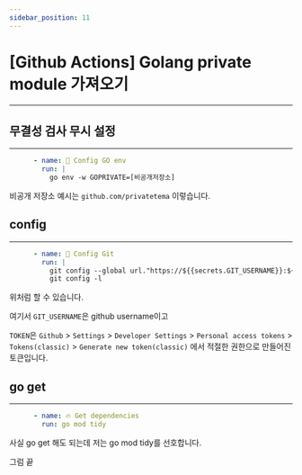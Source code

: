 ```yaml
---
sidebar_position: 11
---
```


# [Github Actions] Golang private module 가져오기
---

## 무결성 검사 무시 설정
---

```yaml
      - name: 🧙 Config GO env
        run: |
          go env -w GOPRIVATE=[비공개저장소]
```

비공개 저장소 예시는 `github.com/privatetema` 이렇습니다.


## config
---

```yaml
      - name: 🧙 Config Git
        run: |
          git config --global url."https://${{secrets.GIT_USERNAME}}:${{secrets.TOKEN}}@[비공개저장소]".insteadOf "https://[비공개저장소]"
          git config -l
```

위처럼 할 수 있습니다.

여기서 `GIT_USERNAME`은 github username이고 

`TOKEN`은  `Github` > `Settings` > `Developer Settings` > `Personal access tokens` > `Tokens(classic)` > `Generate new token(classic)` 에서 적절한 권한으로 만들어진 토큰입니다.


## go get
---

```yaml
      - name: 🔥 Get dependencies
        run: go mod tidy
```

사실 go get 해도 되는데 저는 go mod tidy를 선호합니다.

그럼 끝